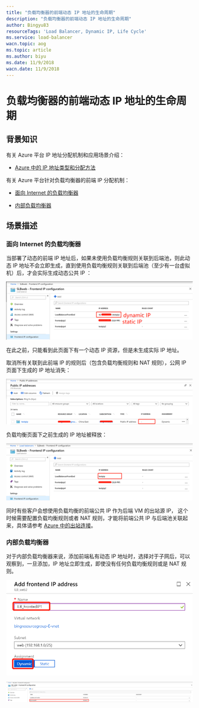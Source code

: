 ```yaml
---
title: "负载均衡器的前端动态 IP 地址的生命周期"
description: "负载均衡器的前端动态 IP 地址的生命周期"
author: Bingyu83
resourceTags: 'Load Balancer, Dynamic IP, Life Cycle'
ms.service: load-balancer
wacn.topic: aog
ms.topic: article
ms.author: biyu
ms.date: 11/9/2018
wacn.date: 11/9/2018
---
```


# 负载均衡器的前端动态 IP 地址的生命周期

## 背景知识

有关 Azure 平台 IP 地址分配机制和应用场景介绍：

- [Azure 中的 IP 地址类型和分配方法](https://docs.azure.cn/zh-cn/virtual-network/virtual-network-ip-addresses-overview-arm)

有关 Azure 平台针对负载均衡器的前端 IP 分配机制：

- [面向 Internet 的负载均衡器](https://docs.azure.cn/zh-cn/virtual-network/virtual-network-ip-addresses-overview-arm#internet-facing-load-balancers)

- [内部负载均衡器](https://docs.azure.cn/zh-cn/virtual-network/virtual-network-ip-addresses-overview-arm#internal-load-balancers-ilb--application-gateways)

## 场景描述

### 面向 Internet 的负载均衡器

当部署了动态的前端 IP 地址后，如果未使用负载均衡规则关联到后端池，则此动态 IP 地址不会立即生成，直到使用负载均衡规则关联到后端池（至少有一台虚拟机）后，才会实际生成动态公共 IP ：

![01](media/aog-load-balancer-front-ip-address-life-cycle/01.png "01")

在此之前，只能看到此页面下有一个动态 IP 资源，但是未生成实际 IP 地址。

取消所有关联到此前端 IP 的规则后（包含负载均衡规则和 NAT 规则），公网 IP 页面下生成的 IP 地址消失：

![02](media/aog-load-balancer-front-ip-address-life-cycle/02.png "02")

负载均衡页面下之前生成的 IP 地址被释放：

![03](media/aog-load-balancer-front-ip-address-life-cycle/03.png "03")

同时有些客户会想使用负载均衡的前端公共 IP 作为后端 VM 的出站源 IP， 这个时候需要配置负载均衡规则或者 NAT 规则，才能将前端公共 IP 与后端池关联起来，具体请参考 [Azure 中的出站连接](https://docs.microsoft.com/zh-cn/azure/load-balancer/load-balancer-outbound-connections#combinations)。

### 内部负载均衡器

对于内部负载均衡器来说，添加前端私有动态 IP 地址时，选择对于子网后，可以观察到，一旦添加，IP 地址立即生成，即使没有任何负载均衡规则或是 NAT 规则。

![04](media/aog-load-balancer-front-ip-address-life-cycle/04.png "04")

![05](media/aog-load-balancer-front-ip-address-life-cycle/05.png "05")
